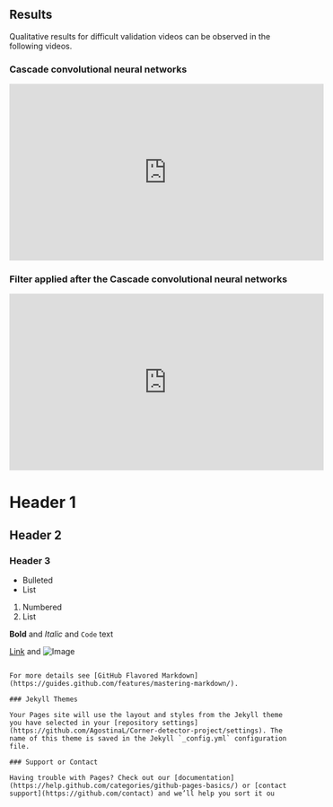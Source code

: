 ## Results

Qualitative results for difficult validation videos can be observed in the following videos.

### Cascade convolutional neural networks

<iframe width="560" height="315" src="https://www.youtube.com/embed/kgy2Agji7BM?rel=0" frameborder="0" allow="accelerometer; autoplay; encrypted-media; gyroscope; picture-in-picture" allowfullscreen></iframe>

### Filter applied after the Cascade convolutional neural networks

<iframe width="560" height="315" src="https://www.youtube.com/embed/lDzQA6n5HLY?rel=0" frameborder="0" allow="accelerometer; autoplay; encrypted-media; gyroscope; picture-in-picture" allowfullscreen></iframe>

# Header 1
## Header 2
### Header 3

- Bulleted
- List

1. Numbered
2. List

**Bold** and _Italic_ and `Code` text

[Link](url) and ![Image](src)
```

For more details see [GitHub Flavored Markdown](https://guides.github.com/features/mastering-markdown/).

### Jekyll Themes

Your Pages site will use the layout and styles from the Jekyll theme you have selected in your [repository settings](https://github.com/AgostinaL/Corner-detector-project/settings). The name of this theme is saved in the Jekyll `_config.yml` configuration file.

### Support or Contact

Having trouble with Pages? Check out our [documentation](https://help.github.com/categories/github-pages-basics/) or [contact support](https://github.com/contact) and we’ll help you sort it ou
